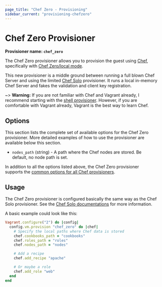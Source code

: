 ```yaml
---
page_title: "Chef Zero - Provisioning"
sidebar_current: "provisioning-chefzero"
---
```


# Chef Zero Provisioner

**Provisioner name: `chef_zero`**

The Chef Zero provisioner allows you to provision the guest using
[Chef](https://www.getchef.com/chef/), specifically with
[Chef Zero/local mode](https://docs.getchef.com/ctl_chef_client.html#run-in-local-mode).

This new provisioner is a middle ground between running a full blown
Chef Server and using the limited [Chef Solo](/docs/provisioning/chef_solo.html)
provisioner. It runs a local in-memory Chef Server and fakes the validation
and client key registration.

~> **Warning:** If you are not familiar with Chef and Vagrant already, I
recommend starting with the [shell provisioner](/docs/provisioning/shell.html).
However, if you are comfortable with Vagrant already, Vagrant is the best way
to learn Chef.

## Options

This section lists the complete set of available options for the Chef Zero
provisioner. More detailed examples of how to use the provisioner are
available below this section.

* `nodes_path` (string) - A path where the Chef nodes are stored. Be default,
  no node path is set.

In addition to all the options listed above, the Chef Zero provisioner supports
the [common options for all Chef provisioners](/docs/provisioning/chef_common.html).

## Usage

The Chef Zero provisioner is configured basically the same way as the Chef Solo
provisioner. See the [Chef Solo documentations](/docs/provisioning/chef_solo.html)
for more information.

A basic example could look like this:

```ruby
Vagrant.configure("2") do |config|
  config.vm.provision "chef_zero" do |chef|
    # Specify the local paths where Chef data is stored
    chef.cookbooks_path = "cookbooks"
    chef.roles_path = "roles"
    chef.nodes_path = "nodes"

    # Add a recipe
    chef.add_recipe "apache"

    # Or maybe a role
    chef.add_role "web"
  end
end
```
